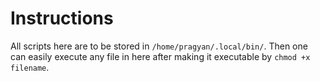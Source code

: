 # Instructions

All scripts here are to be stored in ``/home/pragyan/.local/bin/``. Then one can easily execute any file in here after making it executable by ``chmod +x filename``.
